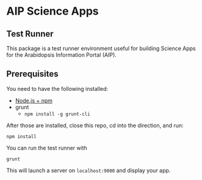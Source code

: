 # AIP Science Apps

## Test Runner

This package is a test runner environment useful for building Science Apps
for the Arabidopsis Information Portal (AIP).

## Prerequisites

You need to have the following installed:

- [Node.js + npm](http://nodejs.org/)
- grunt
  - `npm install -g grunt-cli`

After those are installed, close this repo, cd into the direction, and run:

```
npm install
```

You can run the test runner with

```
grunt
```

This will launch a server on `localhost:9000` and display your app.
